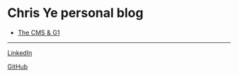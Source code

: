 # Chris Ye personal blog
  - [The CMS & G1](java/GC/The_CMS_G1.html "The CMS & G1")
 
 -------
 [LinkedIn][1]
 
 [GitHub][2]
 
 [1]:https://www.linkedin.com/in/%E4%B8%AD%E6%A5%B7-%E5%8F%B6-ab90b5a4/
 [2]:https://github.com/ye8303019?tab=repositories
